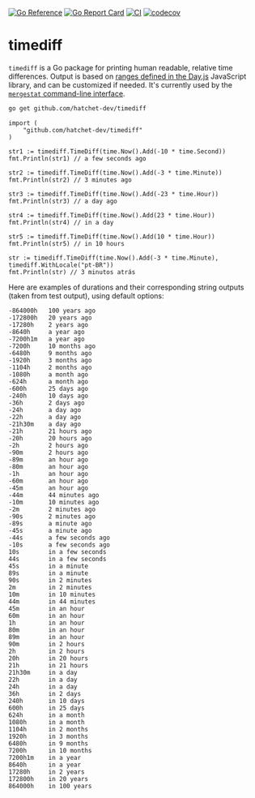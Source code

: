[![Go Reference](https://pkg.go.dev/badge/github.com/hatchet-dev/timediff.svg)](https://pkg.go.dev/github.com/hatchet-dev/timediff)
[![Go Report Card](https://goreportcard.com/badge/github.com/hatchet-dev/timediff)](https://goreportcard.com/report/github.com/hatchet-dev/timediff)
[![CI](https://github.com/hatchet-dev/timediff/actions/workflows/ci.yaml/badge.svg)](https://github.com/hatchet-dev/timediff/actions/workflows/ci.yaml)
[![codecov](https://codecov.io/gh/mergestat/timediff/branch/main/graph/badge.svg?token=UHKDZPWYPO)](https://codecov.io/gh/mergestat/timediff)

# timediff

`timediff` is a Go package for printing human readable, relative time differences.
Output is based on [ranges defined in the Day.js](https://day.js.org/docs/en/display/from-now) JavaScript library, and can be customized if needed.
It's currently used by the [`mergestat` command-line interface](https://github.com/mergestat/mergestat).

```bash
go get github.com/hatchet-dev/timediff
```

```golang
import (
    "github.com/hatchet-dev/timediff"
)

```

```golang
str1 := timediff.TimeDiff(time.Now().Add(-10 * time.Second))
fmt.Println(str1) // a few seconds ago

str2 := timediff.TimeDiff(time.Now().Add(-3 * time.Minute))
fmt.Println(str2) // 3 minutes ago

str3 := timediff.TimeDiff(time.Now().Add(-23 * time.Hour))
fmt.Println(str3) // a day ago

str4 := timediff.TimeDiff(time.Now().Add(23 * time.Hour))
fmt.Println(str4) // in a day

str5 := timediff.TimeDiff(time.Now().Add(10 * time.Hour))
fmt.Println(str5) // in 10 hours
```

```golang
str := timediff.TimeDiff(time.Now().Add(-3 * time.Minute), timediff.WithLocale("pt-BR"))
fmt.Println(str) // 3 minutos atrás
```

Here are examples of durations and their corresponding string outputs (taken from test output), using default options:

```
-864000h   100 years ago
-172800h   20 years ago
-17280h    2 years ago
-8640h     a year ago
-7200h1m   a year ago
-7200h     10 months ago
-6480h     9 months ago
-1920h     3 months ago
-1104h     2 months ago
-1080h     a month ago
-624h      a month ago
-600h      25 days ago
-240h      10 days ago
-36h       2 days ago
-24h       a day ago
-22h       a day ago
-21h30m    a day ago
-21h       21 hours ago
-20h       20 hours ago
-2h        2 hours ago
-90m       2 hours ago
-89m       an hour ago
-80m       an hour ago
-1h        an hour ago
-60m       an hour ago
-45m       an hour ago
-44m       44 minutes ago
-10m       10 minutes ago
-2m        2 minutes ago
-90s       2 minutes ago
-89s       a minute ago
-45s       a minute ago
-44s       a few seconds ago
-10s       a few seconds ago
10s        in a few seconds
44s        in a few seconds
45s        in a minute
89s        in a minute
90s        in 2 minutes
2m         in 2 minutes
10m        in 10 minutes
44m        in 44 minutes
45m        in an hour
60m        in an hour
1h         in an hour
80m        in an hour
89m        in an hour
90m        in 2 hours
2h         in 2 hours
20h        in 20 hours
21h        in 21 hours
21h30m     in a day
22h        in a day
24h        in a day
36h        in 2 days
240h       in 10 days
600h       in 25 days
624h       in a month
1080h      in a month
1104h      in 2 months
1920h      in 3 months
6480h      in 9 months
7200h      in 10 months
7200h1m    in a year
8640h      in a year
17280h     in 2 years
172800h    in 20 years
864000h    in 100 years
```
